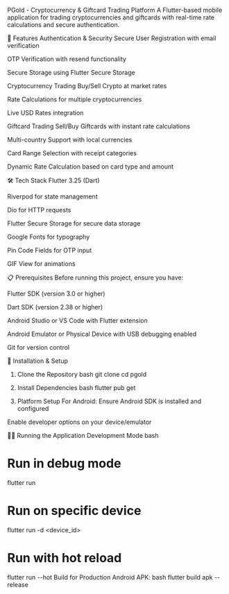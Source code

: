 PGold - Cryptocurrency & Giftcard Trading Platform
A Flutter-based mobile application for trading cryptocurrencies and giftcards with real-time rate calculations and secure authentication.

🚀 Features
Authentication & Security
Secure User Registration with email verification

OTP Verification with resend functionality

Secure Storage using Flutter Secure Storage

Cryptocurrency Trading
Buy/Sell Crypto at market rates

Rate Calculations for multiple cryptocurrencies

Live USD Rates integration

Giftcard Trading
Sell/Buy Giftcards with instant rate calculations

Multi-country Support with local currencies

Card Range Selection with receipt categories

Dynamic Rate Calculation based on card type and amount

🛠 Tech Stack
Flutter 3.25 (Dart)

Riverpod for state management

Dio for HTTP requests

Flutter Secure Storage for secure data storage

Google Fonts for typography

Pin Code Fields for OTP input

GIF View for animations

📋 Prerequisites
Before running this project, ensure you have:

Flutter SDK (version 3.0 or higher)

Dart SDK (version 2.38 or higher)

Android Studio or VS Code with Flutter extension

Android Emulator or Physical Device with USB debugging enabled

Git for version control

🔧 Installation & Setup
1. Clone the Repository
bash
git clone <your-repository-url>
cd pgold
2. Install Dependencies
bash
flutter pub get

4. Platform Setup
For Android:
Ensure Android SDK is installed and configured

Enable developer options on your device/emulator


🏃‍♂️ Running the Application
Development Mode
bash
# Run in debug mode
flutter run

# Run on specific device
flutter run -d <device_id>

# Run with hot reload
flutter run --hot
Build for Production
Android APK:
bash
flutter build apk --release